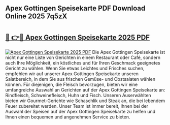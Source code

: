 ## Apex Gottingen Speisekarte PDF Download Online 2025 7q5zX

# <h2><a href="http://gcaxqb.nevu.top/?p=Apex+Gottingen+Speisekarte">🔗 👉🔴 Apex Gottingen Speisekarte 2025 PDF</a></h2>

[![Apex Gottingen Speisekarte 2025 PDF](https://i.imgur.com/dBaPXMq.png)](http://gcaxqb.nevu.top/?p=Apex+Gottingen+Speisekarte)
Die Apex Gottingen Speisekarte ist nicht nur eine Liste von Gerichten in einem Restaurant oder Café, sondern auch Ihre Möglichkeit, ein köstliches und für Ihren Geschmack geeignetes Gericht zu wählen. Wenn Sie etwas Leichtes und Frisches suchen, empfehlen wir auf unserer Apex Gottingen Speisekarte unseren Salatbereich, in dem Sie aus frischen Gemüse- und Obstsalaten wählen können. Für diejenigen, die Fleisch bevorzugen, bieten wir eine umfangreiche Auswahl an Gerichten auf der Apex Gottingen Speisekarte an: Rindfleisch, Schweinefleisch, Huhn und Fisch. Unseren Auserwählten bieten wir Gourmet-Gerichte wie Schaschlik und Steak an, die bei lebendem Feuer zubereitet werden. Unser Team ist immer bereit, Ihnen bei der Auswahl der Speisen auf der Apex Gottingen Speisekarte zu helfen und Ihnen einen bequemen und angenehmen Service zu bieten.
